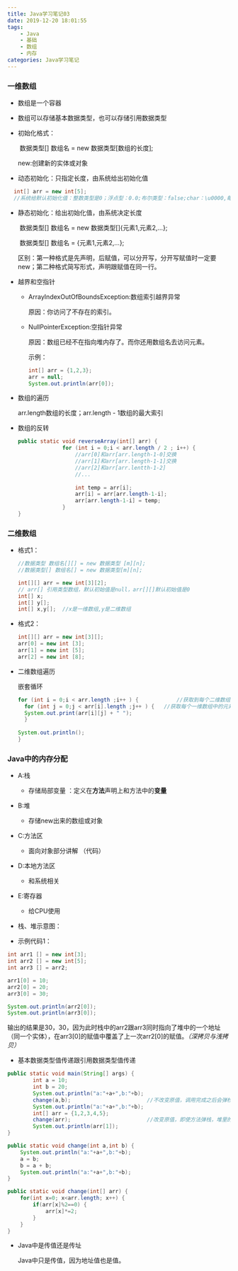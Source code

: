 ```yaml
---
title: Java学习笔记03
date: 2019-12-20 18:01:55
tags:
	- Java
	- 基础
	- 数组
	- 内存
categories: Java学习笔记
---
```


### 一维数组

* 数组是一个容器

* 数组可以存储基本数据类型，也可以存储引用数据类型

<!--more-->

* 初始化格式：

  ​	数据类型[] 数组名 = new 数据类型[数组的长度];

  new:创建新的实体或对象

* 动态初始化：只指定长度，由系统给出初始化值

```java
  int[] arr = new int[5]; 
  //系统给默认初始化值：整数类型是0；浮点型：0.0;布尔类型：false;char：\u0000,每个0是一个十六进制的0

```

* 静态初始化：给出初始化值，由系统决定长度

  ​	数据类型[] 数组名 = new 数据类型[]{元素1,元素2,…};

  ​	数据类型[] 数组名 = {元素1,元素2,…};

  区别：第一种格式是先声明，后赋值，可以分开写，分开写赋值时一定要new；第二种格式简写形式，声明跟赋值在同一行。

* 越界和空指针

  * ArrayIndexOutOfBoundsException:数组索引越界异常

    原因：你访问了不存在的索引。

  * NullPointerException:空指针异常

    原因：数组已经不在指向堆内存了。而你还用数组名去访问元素。

    示例：

    ```java
    int[] arr = {1,2,3};
    arr = null;
    System.out.println(arr[0]);
    ```

* 数组的遍历

  arr.length数组的长度；arr.length - 1数组的最大索引

* 数组的反转

  ```java
  public static void reverseArray(int[] arr) {
  				for (int i = 0;i < arr.length / 2 ; i++) {
  					//arr[0]和arr[arr.length-1-0]交换
  					//arr[1]和arr[arr.length-1-1]交换
  					//arr[2]和arr[arr.lentth-1-2]
  					//...
  		
  					int temp = arr[i];
  					arr[i] = arr[arr.length-1-i];
  					arr[arr.length-1-i] = temp;
  				}
  }
  ```

### 二维数组

* 格式1：

  ```java
  //数据类型 数组名[][] = new 数据类型 [m][n];
  //数据类型[] 数组名[] = new 数据类型[m][n];
  
  int[][] arr = new int[3][2]; 
  // arr[] 引用类型数组，默认初始值是null，arr[][]默认初始值是0
  int[] x;
  int[] y[];
  int[] x,y[];	//x是一维数组,y是二维数组
  
  ```

* 格式2：

  ```java
  int[][] arr = new int[3][]; 
  arr[0] = new int [3];
  arr[1] = new int [5];
  arr[2] = new int [8];
  ```

* 二维数组遍历

  嵌套循环

  ```java
  for (int i = 0;i < arr.length ;i++ ) {			//获取到每个二维数组中的一维数组
  	for (int j = 0;j < arr[i].length ;j++ ) {	//获取每个一维数组中的元素
  	System.out.print(arr[i][j] + " ");
  	}
      
  System.out.println();
  }
  ```

  

### Java中的内存分配

* A:栈
  * 存储局部变量 ：定义在**方法**声明上和方法中的**变量**
* B:堆
  * 存储new出来的数组或对象 
* C:方法区
  * 面向对象部分讲解 （代码）
* D:本地方法区
  * 和系统相关 
* E:寄存器
  * 给CPU使用
* 栈、堆示意图：



* 示例代码1：

```java
int arr1 [] = new int[3];
int arr2 [] = new int[5];
int arr3 [] = arr2;

arr1[0] = 10;
arr2[0] = 20;
arr3[0] = 30;

System.out.println(arr2[0]);
System.out.println(arr3[0]);
```

​	输出的结果是30，30，因为此时栈中的arr2跟arr3同时指向了堆中的一个地址（同一个实体），在arr3[0]的赋值中覆盖了上一次arr2[0]的赋值。*（深拷贝与浅拷贝）*

* 基本数据类型值传递跟引用数据类型值传递

```java
public static void main(String[] args) {
		int a = 10;
		int b = 20;
		System.out.println("a:"+a+",b:"+b);
		change(a,b);						//不改变原值，调用完成之后会弹栈，局部变量随之消失
		System.out.println("a:"+a+",b:"+b);
		int[] arr = {1,2,3,4,5};
		change(arr);						//改变原值，即使方法弹栈，堆里的数组对象还在，可以通过地址继续访问
		System.out.println(arr[1]);
}

public static void change(int a,int b) {
	System.out.println("a:"+a+",b:"+b);
	a = b;
	b = a + b;
	System.out.println("a:"+a+",b:"+b);
}

public static void change(int[] arr) {
	for(int x=0; x<arr.length; x++) {
		if(arr[x]%2==0) {
			arr[x]*=2;
		}
	}
}
```

* Java中是传值还是传址

  Java中只是传值，因为地址值也是值。

